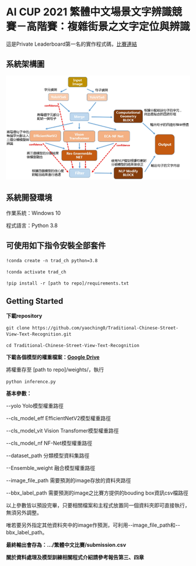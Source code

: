 # AI CUP 2021 繁體中文場景文字辨識競賽－高階賽：複雜街景之文字定位與辨識
這是Private Leaderboard第一名的實作程式碼，[比賽連結](https://tbrain.trendmicro.com.tw/Competitions/Details/19)

## 系統架構圖
![Architecture](https://github.com/yaoching0/Traditional-Chinese-Street-View-Text-Recognition/blob/main/data/Architecture.jpg)

## 系統開發環境
作業系統：Windows 10

程式語言：Python 3.8

## 可使用如下指令安裝全部套件
`!conda create -n trad_ch python=3.8`

`!conda activate trad_ch`

`!pip install -r [path to repo]/requirements.txt`
## Getting Started
**下載repository**

`git clone https://github.com/yaoching0/Traditional-Chinese-Street-View-Text-Recognition.git`

`cd Traditional-Chinese-Street-View-Text-Recognition`

**下載各個模型的權重檔案：[Google Drive](https://drive.google.com/file/d/1-NUQxovnON0DlgDbFG3s-SCR5XtW6h95/view?usp=sharing)**

將權重存至 [path to repo]/weights/，執行

`python inference.py` 



**基本參數：**

--yolo                       Yolo模型權重路徑

--cls_model_eff       EfficientNetV2模型權重路徑

--cls_model_vit       Vision Transfomer模型權重路徑

--cls_model_nf        NF-Net模型權重路徑          

--dataset_path         分類模型資料集路徑

--Ensemble_weight 融合模型權重路徑

--image_file_path    需要預測的image存放的資料夾路徑

--bbx_label_path     需要預測的image之比賽方提供的bouding box資訊csv檔路徑

  以上參數皆以預設完畢，只要相關檔案和主程式放置同一個資料夾即可直接執行，無須另外調整。

  唯若要另外指定其他資料夾中的image作預測，可利用--image_file_path和--bbx_label_path。  
 
**最終輸出會存為：…/繁體中文比賽/submission.csv**

**關於資料處理及模型訓練相關程式介紹請參考報告第三、四章**
